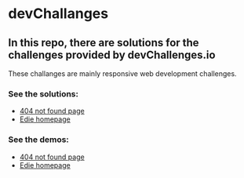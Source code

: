 # devChallanges

## In this repo, there are solutions for the challenges provided by devChallenges.io

These challanges are mainly responsive web development challenges.

### See the solutions:

- [404 not found page](https://github.com/bozgen/devChallenges/tree/main/404-nf-challenge)
- [Edie homepage](https://github.com/bozgen/devChallenges/tree/main/edie-homepage)

### See the demos:

- [404 not found page](bozgen.github.io/devChallenges/404-nf-challenge)
- [Edie homepage](bozgen.github.io/devChallenges/edie-homepage)

